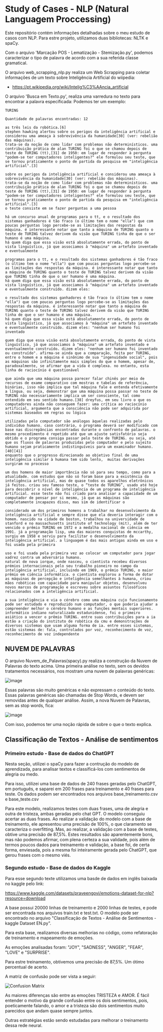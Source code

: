 # Study of Cases - NLP (Natural Languagem Proccessing) 

Este repositório contém informações detalhadas sobre o meu estudo de casos com NLP.
Para estre projeto, utilizamos duas bibliotecas: NLTK e spaCy.

Com o arquivo 'Marcação POS - Lematização - Stemização.py', podemos caracterizar o tipo de palavra de acordo com a sua referida classe gramatical.

O arquivo web_scrapping_nlp.py realiza um Web Scrapping para coletar informações de um texto sobre Inteligência Artificial do wiipedia:
  - https://pt.wikipedia.org/wiki/Intelig%C3%AAncia_artificial

O arquivo 'Busca em Texto.py', realiza uma varredura no texto para encontrar a palavra especificada:
Podemos ter um exemplo:

```
TURING 

Quantidade de palavras encontradas: 12 

as três leis da robótica.[6]
stephen hawking alertou sobre os perigos da inteligência artificial e considerou uma ameaça à sobrevivência da humanidade[30] (ver: rebelião das máquinas).
trata-se da noção de como lidar com problemas não determinísticos. uma contribuição prática de alan TURING foi o que se chamou depois de teste de TURING (tt),[31] de 1950: em lugar de responder à pergunta "podem-se ter computadores inteligentes?" ele formulou seu teste, que se tornou praticamente o ponto de partida da pesquisa em "inteligência artificial".[3]

sobre os perigos da inteligência artificial e considerou uma ameaça à sobrevivência da humanidade[30] (ver: rebelião das máquinas).
trata-se da noção de como lidar com problemas não determinísticos. uma contribuição prática de alan TURING foi o que se chamou depois de teste de TURING (tt),[31] de 1950: em lugar de responder à pergunta "podem-se ter computadores inteligentes?" ele formulou seu teste, que se tornou praticamente o ponto de partida da pesquisa em "inteligência artificial".[3]
o teste consiste em se fazer perguntas a uma pessoa

há um concurso anual de programas para o tt, e o resultado dos sistemas ganhadores é tão fraco (o último tem o nome "ella") que com poucas perguntas logo percebe-se as limitações das respostas da máquina. é interessante notar que tanto a máquina de TURING quanto o teste de TURING talvez derivem da visão que TURING tinha de que o ser humano é uma máquina.
há quem diga que essa visão está absolutamente errada, do ponto de vista linguístico, já que associamos à "máquina" um artefato inventado e eventualmente

programas para o tt, e o resultado dos sistemas ganhadores é tão fraco (o último tem o nome "ella") que com poucas perguntas logo percebe-se as limitações das respostas da máquina. é interessante notar que tanto a máquina de TURING quanto o teste de TURING talvez derivem da visão que TURING tinha de que o ser humano é uma máquina.
há quem diga que essa visão está absolutamente errada, do ponto de vista linguístico, já que associamos à "máquina" um artefato inventado e eventualmente construído. dizem eles:

o resultado dos sistemas ganhadores é tão fraco (o último tem o nome "ella") que com poucas perguntas logo percebe-se as limitações das respostas da máquina. é interessante notar que tanto a máquina de TURING quanto o teste de TURING talvez derivem da visão que TURING tinha de que o ser humano é uma máquina.
há quem diga que essa visão está absolutamente errada, do ponto de vista linguístico, já que associamos à "máquina" um artefato inventado e eventualmente construído. dizem eles: "nenhum ser humano foi inventado

quem diga que essa visão está absolutamente errada, do ponto de vista linguístico, já que associamos à "máquina" um artefato inventado e eventualmente construído. dizem eles: "nenhum ser humano foi inventado ou construído". afirma-se ainda que a comparação, feita por TURING, entre o homem e a máquina é sinônimo de sua "ingenuidade social", pois as máquinas são infinitamente mais simples do que o homem, apesar de, paradoxalmente, se afirmar que a vida é complexa. no entanto, esta linha de raciocínio é questionável

que ainda que uma máquina possa parecer falar chinês por meio de recursos de exame comparativo com mostras e tabelas de referência, binárias, isso não implica que tal máquina fale e entenda efetivamente a língua. ou seja, demonstrar que uma máquina possa passar no teste de TURING não necessariamente implica um ser consciente, tal como entendido em seu sentido humano.[38] dreyfus, em seu livro o que os computadores ainda não conseguem fazer: uma crítica ao raciocínio artificial, argumenta que a consciência não pode ser adquirida por sistemas baseados em regras ou lógica

utilizadas pelo computador são análogas àquelas realizadas pelo indivíduo humano. caso contrário, o programa deverá ser modificado com base nas discrepâncias encontradas durante o confronto de palavras. o mesmo procedimento é repetido até que um ajuste satisfatório seja obtido e o programa consiga passar pelo teste de TURING. ou seja, até que os fluxos de palavras produzidas pelo computador e pelo sujeito humano sejam praticamente indistinguíveis para um examinador humano.[40][41]
enquanto que o progresso direcionado ao objetivo final de uma inteligência similar à humana tem sido lento,  muitas derivações surgiram no processo

um dos homens de maior importância não só para seu tempo, como para a atualidade. com estudos que não só foram base para a existência da inteligência artificial, mas de quase todos os aparelhos eletrônicos já feitos. criou seu famoso teste, o “teste de TURING”, usado até hoje para descobrir o nível de inteligência de um programa de inteligência artificial. esse teste não foi criado para analisar a capacidade de um computador de pensar por si mesmo, já que as máquinas são completamente incapazes disso, mas sim de identificar o

considerado um dos primeiros homens a trabalhar no desenvolvimento da inteligência artificial e sempre disse que ela deveria interagir com o homem. nascido na cidade de boston, trabalhou na universidade de stanford e no massachusetts institute of technology (mit), além de ter vencido o prêmio TURING em 1972 e a medalha nacional de ciência em 1991. já a programação lisp, uma das maiores conquistas de mccarthy, surgiu em 1958 e serviu para facilitar o desenvolvimento da inteligência artificial. a linguagem é das mais antigas ainda em uso e foi usada pela primeira

uso e foi usada pela primeira vez ao colocar um computador para jogar xadrez contra um adversário humano.
natural de nova iorque, onde nasceu, o cientista recebeu diversos prémios internacionais pelo seu trabalho pioneiro no campo da inteligência artificial, incluindo em 1969, o prêmio TURING, o maior prêmio em ciência informática. o cientista explorou a forma de dotar as máquinas de percepção e inteligência semelhantes à humana, criou mãos robóticas com capacidade para manipular objetos, desenvolveu novos marcos de programação e escreveu sobre assuntos filosóficos relacionados com a inteligência artificial.

a sua inteligência e via o cérebro como uma máquina cujo funcionamento pode ser estudado e reproduzido num computador, o que poderia ajudar a compreender melhor o cérebro humano e as funções mentais superiores.
informático indiano naturalizado estadunidense, foi o primeiro asiático a vencer o prêmio TURING. entre suas contribuições para a ia estão a criação do instituto de robótica da cmu e demonstrações de diversos sistemas que usam alguma forma de ia. entre esses sistemas, estão sistemas de: fala, controlados por voz, reconhecimento de voz, reconhecimento de voz independente

```

## NUVEM DE PALAVRAS

O arquivo Nuvem_de_Palavras(spacy).py realiza a construção da Nuvem de Palavras do texto acima.
Uma primeira análise no texto, sem os devidos tratamentos necessários, nos mostram uma nuvem de palavras genéricas:

![image](https://github.com/JesseOliveiraUFC/nlp/assets/97004339/12e64d15-f0d1-4dcc-a160-917bd93a445b)

Essas palavras são muito genéricas e não expressam o conteúdo do texto. Essas palavras genéricas são chamadas de Stop Words, e devem ser removidas antes de qualquer análise.
Assim, a nova Nuvem de Palavras, sem as stop words, fica:

![image](https://github.com/JesseOliveiraUFC/nlp/assets/97004339/deba29fc-4e82-482b-846c-2723ea9ac652)

Com isso, podemos ter uma noção rápida de sobre o que o texto explica.


## Classificação de Textos - Análise de sentimentos

### Primeiro estudo - Base de dados do ChatGPT

Nesta seção, utilizei o spaCy para fazer a contrução do modelo de aprendizada, para analisar textos e classificá-los com sentimentos de alegria ou medo.

Para isso, utilizei uma base de dados de 240 frases geradas pelo ChatGPT, em português, e saparei em 200 frases para treinamento e 40 frases para teste.
Os dados podem ser encontrados nos arquivos base_treinamento.csv e base_teste.csv

Para este modelo, realizamos testes com duas frases, uma de alegria e outra de tristeza, ambas geradas pelo chat GPT. O modelo conseguiu acertar as duas frases.
Ao realizar a validação do modelo com a base de treinamento, ele apresentou uma precisão de 100%, o que claramento se caracteriza o overfitting.
Mas, ao realizar, a validação com a base de testes, obtive uma precisão de 87,5%. Estes resultados são aparentemente bons, mas não podemos afirmar, com plena certeza a sua validade, 
pois além de termos poucos dados para treinamento e validação, a base foi, de certa forma, enviesada, pois a mesma foi inteiramente gerada pelo ChatGPT, que gerou frases com o mesmo viés.


### Segundo estudo - Base de dados do Kaggle

Para esse segundo texte utilizamos uma basde de dados em inglês baixada no kaggle pelo link: 

https://www.kaggle.com/datasets/praveengovi/emotions-dataset-for-nlp?resource=download

A base possui 20000 linhas de treinamento e 2000 linhas de testes, e pode ser encontrada nos arquivos train.txt e test.txt. O modelo pode ser encontrado no arquivo 
"Classificação de Textos - Análise de Sentimentos - kaggle Dataset EN.py".

Para esta base, realizamos diversas melhorias no código, como refatoração de treinamento e mapeamento de emoções.

As emoções analisadas foram: "JOY", "SADNESS", "ANGER", "FEAR", "LOVE" e "SURPRISE".

Para estre treinamento, obtivemos uma precisão de 87,5%. Um ótimo percentual de acerto.

A matriz de confusão pode ser vista a seguir:

![Confusion Matrix](https://github.com/JesseOliveiraUFC/nlp/assets/97004339/4d90b572-041e-456d-a236-8136b14d4ce3)

As maiores diferenças são entre as emoções TRISTEZA e AMOR. É fácil entender o motivo da grande confusão entre os dois sentimentos, pois, poeticamente falando, o amor e a tristeza são 
dois sentimentos muito parecidos que andam quase sempre juntos.

Outras estratégias estão sendo estudadas para melhorar o treinamento dessa rede neural.
